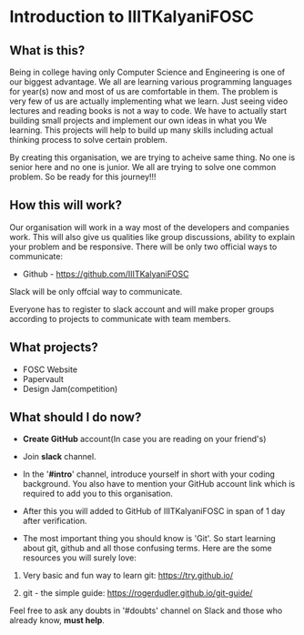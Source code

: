 # Introduction to IIITKalyaniFOSC

## What is this?

Being in college having only Computer Science and Engineering is one of our biggest advantage. We all are learning various programming languages for year(s) now and most of us are comfortable in them. The problem is very few of us are actually implementing what we learn. Just seeing video lectures and reading books is not a way to code. We have to actually start building small projects and implement our own ideas in what you We learning. This projects will help to build up many skills including actual thinking process to solve certain problem.

By creating this organisation, we are trying to acheive same thing. No one is senior here and no one is junior. We all are trying to solve one common problem.
So be ready for this journey!!!

## How this will work?

Our organisation will work in a way most of the developers and companies work. This will also give us qualities like group discussions, ability to explain your problem and be responsive.
There will be only two official ways to communicate:

- Github - https://github.com/IIITKalyaniFOSC

Slack will be only offcial way to communicate.

Everyone has to register to slack account and will make proper groups according to projects to communicate with team members.

## What projects?

- FOSC Website
- Papervault
- Design Jam(competition)

## What should I do now?

- __Create GitHub__ account(In case you are reading on your friend's)

- Join __slack__ channel.

- In the '__#intro__' channel, introduce yourself in short with your coding background. You also have to mention your GitHub account link which is required to add you to this organisation.

- After this you will added to GitHub of IIITKalyaniFOSC in span of 1 day after verification.

- The most important thing you should know is 'Git'. So start learning about git, github and all those confusing terms. Here are the some resources you will surely love:

1. Very basic and fun way to learn git: https://try.github.io/

2. git - the simple guide: https://rogerdudler.github.io/git-guide/

Feel free to ask any doubts in '#doubts' channel on Slack and those who already know, __must help__.
